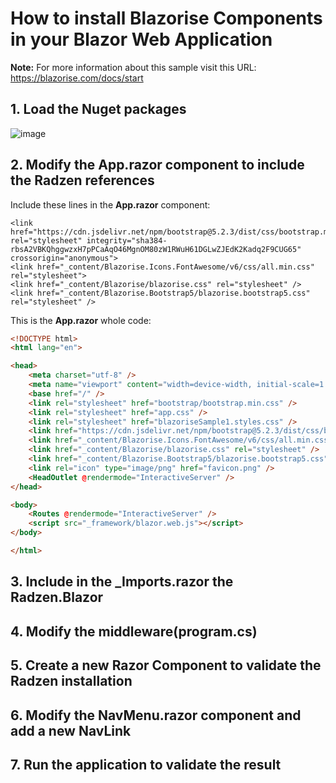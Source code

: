# How to install Blazorise Components in your Blazor Web Application

**Note:** For more information about this sample visit this URL: https://blazorise.com/docs/start

## 1. Load the Nuget packages

![image](https://github.com/user-attachments/assets/86e463d1-df00-4c0b-bec2-8e88948184d8)

## 2. Modify the App.razor component to include the Radzen references

Include these lines in the **App.razor** component:

```
<link href="https://cdn.jsdelivr.net/npm/bootstrap@5.2.3/dist/css/bootstrap.min.css" rel="stylesheet" integrity="sha384-rbsA2VBKQhggwzxH7pPCaAqO46MgnOM80zW1RWuH61DGLwZJEdK2Kadq2F9CUG65" crossorigin="anonymous">
<link href="_content/Blazorise.Icons.FontAwesome/v6/css/all.min.css" rel="stylesheet">
<link href="_content/Blazorise/blazorise.css" rel="stylesheet" />
<link href="_content/Blazorise.Bootstrap5/blazorise.bootstrap5.css" rel="stylesheet" />
```

This is the **App.razor** whole code:

```html
<!DOCTYPE html>
<html lang="en">

<head>
    <meta charset="utf-8" />
    <meta name="viewport" content="width=device-width, initial-scale=1.0" />
    <base href="/" />
    <link rel="stylesheet" href="bootstrap/bootstrap.min.css" />
    <link rel="stylesheet" href="app.css" />
    <link rel="stylesheet" href="blazoriseSample1.styles.css" />
    <link href="https://cdn.jsdelivr.net/npm/bootstrap@5.2.3/dist/css/bootstrap.min.css" rel="stylesheet" integrity="sha384-rbsA2VBKQhggwzxH7pPCaAqO46MgnOM80zW1RWuH61DGLwZJEdK2Kadq2F9CUG65" crossorigin="anonymous">
    <link href="_content/Blazorise.Icons.FontAwesome/v6/css/all.min.css" rel="stylesheet">
    <link href="_content/Blazorise/blazorise.css" rel="stylesheet" />
    <link href="_content/Blazorise.Bootstrap5/blazorise.bootstrap5.css" rel="stylesheet" />
    <link rel="icon" type="image/png" href="favicon.png" />
    <HeadOutlet @rendermode="InteractiveServer" />
</head>

<body>
    <Routes @rendermode="InteractiveServer" />
    <script src="_framework/blazor.web.js"></script>
</body>

</html>
```

## 3. Include in the _Imports.razor the Radzen.Blazor



## 4. Modify the middleware(program.cs)



## 5. Create a new Razor Component to validate the Radzen installation



## 6. Modify the NavMenu.razor component and add a new NavLink



## 7. Run the application to validate the result

